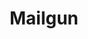 ---
title: Mailgun
category: Connectors
connector_type: Email
status: not started
logo: https://raw.githubusercontent.com/factor-io/connector-mailgun/master/logo.png
---
